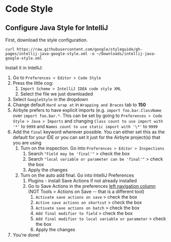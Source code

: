 # Code Style

## Configure Java Style for IntelliJ

First, download the style configuration.

```text
curl https://raw.githubusercontent.com/google/styleguide/gh-pages/intellij-java-google-style.xml -o ~/Downloads/intellij-java-google-style.xml
```

Install it in IntelliJ:

1. Go to `Preferences > Editor > Code Style`
2. Press the little cog:
   1. `Import Scheme > IntelliJ IDEA code style XML`
   2. Select the file we just downloaded
3. Select `GoogleStyle` in the dropdown
4. Change default `Hard wrap at` in `Wrapping and Braces` tab to **150**
5. Airbyte prefers to have explicit imports (e.g. `import foo.bar.ClassName` over `import foo.bar.*`. This can be set by going to `Preferences > Code Style > Java > Imports` and changing `Class count to use import with '*'` to `9999` and `Names count to use static import with '\*'` to `9999`
6. Add the `final` keyword wherever possible. You can either set this as the default for your IDE or you can set it just for the Airbyte project(s) that you are using
   1. Turn on the inspection. Go into `Preferences > Editor > Inspections`
      1. Search `"Field may be 'final'"` > check the box
      2. Search `"local variable or parameter can be 'final'"` > check the box
      3. Apply the changes
   2. Turn on the auto add final. Go into IntelliJ Preferences
      1. Plugins - install Save Actions if not already installed
      2. Go to Save Actions in the preferences [left navigation column](../assets/docs/save_actions_settings.png) (NOT Tools > Actions on Save -- that is a different tool)
         1. `Activate save actions on save` > check the box
         2. `Active save actions on shortcut` > check the box
         3. `Activate save actions on batch` > check the box
         4. `Add final modifier to field` > check the box
         5. `Add final modifier to local variable or parameter` > check the box
         6. Apply the changes
7. You're done!
